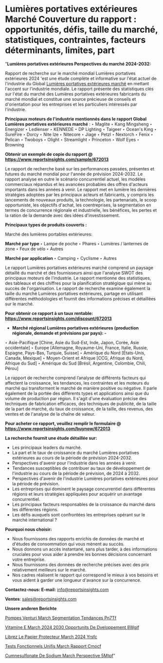 # Lumières portatives extérieures Marché Couverture du rapport : opportunités, défis, taille du marché, statistiques, contraintes, facteurs déterminants, limites, part

"<strong>Lumières portatives extérieures Perspectives du marché 2024-2032:</strong>

Rapport de recherche sur le marché mondial Lumières portatives extérieures 2024 'est une étude complète et informative sur l'état actuel de l'industrie du Global <a href=https://www.reportsinsights.com/sample/672013>Lumières portatives extérieures marché</a> en mettant l'accent sur l'industrie mondiale. Le rapport présente des statistiques clés sur l'état du marché des Lumières portatives extérieures fabricants du marché mondial et constitue une source précieuse de conseils et d'orientation pour les entreprises et les particuliers intéressés par l'industrie.

<strong>Principaux moteurs de l'industrie mentionnés dans le rapport Global Lumières portatives extérieures marché</strong> :
‣ Maglite
‣ Kang Mingsheng
‣ Energizer
‣ Ledlenser
‣ KENNEDE
‣ DP Lighting
‣ Taigeer
‣ Ocean&#39;s King
‣ SureFire
‣ Dorcy
‣ Nite Ize
‣ Nitecore
‣ Jiage
‣ Petzl
‣ Nextorch
‣ Fenix
‣ Pelican
‣ Twoboys
‣ Olight
‣ Streamlight
‣ Princeton
‣ Wolf Eyes
‣ Browning

<strong>Obtenir un exemple de copie du rapport @ <a href=https://www.reportsinsights.com/sample/672013>https://www.reportsinsights.com/sample/672013</a></strong>

Le rapport de recherche basé sur les performances passées, présentes et futures du marché mondial pour l'année de prévision 2024-2032. Le rapport analyse en outre le scénario concurrentiel actuel, les modèles commerciaux répandus et les avancées probables des offres d'acteurs importants dans les années à venir. Le rapport met en lumière les dernières stratégies adoptées par les principaux acteurs et fabricants, y compris les lancements de nouveaux produits, la technologie, les partenariats, le scoop opportuniste, les objectifs d'achat, les coentreprises, la segmentation en termes de concurrence régionale et industrielle, les bénéfices, les pertes et la ration de la demande avec des idées d'investissement.

<strong>Principaux types de produits couverts :</strong>

Marché des lumières portables extérieures:

<strong>Marché par type </strong>
‣ Lampe de poche
‣ Phares
‣ Lumières / lanternes de zone
‣ Feux de vélo
‣ Autres

<strong>Marché par application </strong>
‣ Camping
‣ Cyclisme
‣ Autres

Le rapport Lumières portatives extérieures marché comprend un paysage détaillé du marché et des fournisseurs ainsi que l'analyse SWOT des principaux moteurs de l'industrie. Le rapport mentionne des statistiques, des tableaux et des chiffres pour la planification stratégique qui mène au succès de l'organisation. Le rapport de recherche examine également la taille du marché Lumières portatives extérieures, partage en utilisant différentes méthodologies et fournit des informations précises et détaillées sur le marché.

<strong>Pour obtenir ce rapport à un taux rentable: <a href=https://www.reportsinsights.com/discount/672013>https://www.reportsinsights.com/discount/672013</a></strong>
<ul>
  <li><strong>Marché régional Lumières portatives extérieures (production régionale, demande et prévisions par pays): -</strong></li>
</ul>
‣ Asie-Pacifique [Chine, Asie du Sud-Est, Inde, Japon, Corée, Asie occidentale]
‣ Europe [Allemagne, Royaume-Uni, France, Italie, Russie, Espagne, Pays-Bas, Turquie, Suisse]
‣ Amérique du Nord [États-Unis, Canada, Mexique]
‣ Moyen-Orient et Afrique [CCG, Afrique du Nord, Afrique du Sud]
‣ Amérique du Sud [Brésil, Argentine, Colombie, Chili, Pérou]

Le rapport de recherche comprend l’analyse de différents facteurs qui affectent la croissance, les tendances, les contraintes et les moteurs du marché qui transforment le marché de manière positive ou négative. Il parle également de la portée des différents types et applications ainsi que du volume de production par région. Il s'agit d'une évaluation précise des techniques de fabrication efficaces, des techniques de publicité, de la taille de la part de marché, du taux de croissance, de la taille, des revenus, des ventes et de l'analyse de la chaîne de valeur.

<strong>Pour acheter ce rapport, veuillez remplir le formulaire @   <a href=https://www.reportsinsights.com/buynow/672013>https://www.reportsinsights.com/buynow/672013</a></strong>

<strong>La recherche fournit une étude détaillée sur:</strong>
<ul>
  <li>Les principaux leaders du marché.</li>
  <li>La part et le taux de croissance du marché Lumières portatives extérieures au cours de la période de prévision 2024-2032.</li>
  <li>Perspectives d'avenir pour l'industrie dans les années à venir.</li>
  <li>Tendances susceptibles de contribuer au taux de développement de l'industrie au cours de la période de prévision, de 2024 à 2032.</li>
  <li>Perspectives d'avenir de l'industrie Lumières portatives extérieures pour la période de prévision.</li>
  <li>Les entreprises qui dominent le paysage concurrentiel dans différentes régions et leurs stratégies appliquées pour acquérir un avantage concurrentiel.</li>
  <li>Les principaux facteurs responsables de la croissance du marché dans les différentes régions.</li>
  <li>Les défis auxquels sont confrontées les entreprises opérant sur le marché international ?</li>
</ul>
<strong>Pourquoi nous choisir:</strong>
<ul>
  <li>Nous fournissons des rapports enrichis de données de marché et d'études de consommation qui vous mènent au succès.</li>
  <li>Nous donnons un accès instantané, sans plus tarder, à des informations cruciales pour vous aider à prendre les bonnes décisions concernant votre entreprise.</li>
  <li>Nous fournissons des données de recherche précises avec des prix relativement meilleurs sur le marché.</li>
  <li>Nos cadres réalisent le rapport qui correspond le mieux à vos besoins et vous aident à garder une longueur d'avance sur la concurrence.</li>
</ul>
<strong>Contactez-nous:
</strong><strong>E-mail:</strong> <a href=mailto:info@reportsinsights.com>info@reportsinsights.com</a>

<strong>Ventes</strong>: <a href=mailto:sales@reportsinsights.com>sales@reportsinsights.com</a>

<strong>Unsere anderen Berichte</strong>

<a href=https://www.linkedin.com/pulse/pompes-venturi-march%C3%A9-segmentation-tendances-pn7tf/>Pompes Venturi March Segmentation Tendances Pn7Tf</a>

<a href=https://www.linkedin.com/pulse/vitamine-e-march%C3%A9-2024-2030-opportunit%C3%A9s-de-d%C3%A9veloppement-8wgjf/>Vitamine E March 2024 2030 Opportunits De Dveloppement 8Wgjf</a>

<a href=https://www.linkedin.com/pulse/lib%C3%A9rez-le-papier-protecteur-march%C3%A9-2024-yrsfc/>Librez Le Papier Protecteur March 2024 Yrsfc</a>

<a href=https://www.linkedin.com/pulse/tests-fonctionnels-unifi%C3%A9s-march%C3%A9-rapport-cmocf/>Tests Fonctionnels Unifis March Rapport Cmocf</a>

<a href=https://www.linkedin.com/pulse/cum%C3%A8nesulfonate-de-sodium-march%C3%A9-perspective-5mtpf/>Cumnesulfonate De Sodium March Perspective 5Mtpf</a>"

